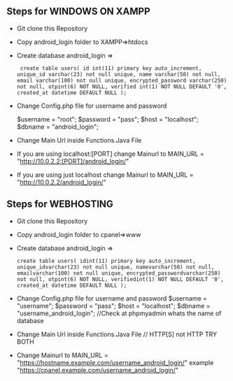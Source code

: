 

## Steps for WINDOWS ON XAMPP
  - Git clone this Repository
  - Copy android_login folder to XAMPP=>htdocs
  - Create database android_login =>

         create table users( id int(11) primary key auto_increment, unique_id varchar(23) not null unique, name varchar(50) not null, email varchar(100) not null unique, encrypted_password varchar(250) not null, otpint(6) NOT NULL, verified int(1) NOT NULL DEFAULT '0', created_at datetime DEFAULT NULL );

  - Change Config.php file for username and password
      
      $username = "root"; 
      $password = "pass"; 
      $host = "localhost"; 
      $dbname = "android_login"; 

  - Change Main Url inside Functions.Java File 
  - If you are using localhost:[PORT] change Mainurl to MAIN_URL = "http://10.0.2.2:[PORT]/android_login/"
  - If you are using just localhost change Mainurl to MAIN_URL = "http://10.0.2.2/android_login/"

## Steps for WEBHOSTING
  - Git clone this Repository
  - Copy android_login folder to cpanel=>www
  - Create database android_login =>
  
        create table users( idint(11) primary key auto_increment, unique_idvarchar(23) not null unique, namevarchar(50) not null, emailvarchar(100) not null unique, encrypted_passwordvarchar(250) not null, otpint(6) NOT NULL, verifiedint(1) NOT NULL DEFAULT '0', created_at datetime DEFAULT NULL );
    
  - Change Config.php file for username and password
      $username = "username"; 
      $password = "pass"; 
      $host = "localhost"; 
      $dbname = "username_android_login"; //Check at phpmyadmin whats the name of database
      
  - Change Main Url inside Functions.Java File // HTTP[S] not HTTP TRY BOTH
  - Change Mainurl to MAIN_URL = "https://hostname.example.com/username_android_login/" example "https://cpanel.example.com/username_android_login/"
